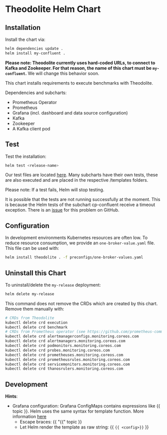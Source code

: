 # Theodolite Helm Chart

## Installation

Install the chart via:

```sh
helm dependencies update .
helm install my-confluent .
```

**Please note: Theodolite currently uses hard-coded URLs, to connect to Kafka and Zookeeper. For that reason, the name of this chart must be `my-confluent`.** We will change this behavior soon.

This chart installs requirements to execute benchmarks with Theodolite.

Dependencies and subcharts:

- Prometheus Operator
- Prometheus
- Grafana (incl. dashboard and data source configuration)
- Kafka
- Zookeeper
- A Kafka client pod

## Test

Test the installation:

```sh
helm test <release-name>
```

Our test files are located [here](templates/../../theodolite-chart/templates/tests). Many subcharts have their own tests, these are also executed and are placed in the respective /templates folders. 

Please note: If a test fails, Helm will stop testing.

It is possible that the tests are not running successfully at the moment. This is because the Helm tests of the subchart cp-confluent receive a timeout exception. There is an [issue](https://github.com/confluentinc/cp-helm-charts/issues/318) for this problem on GitHub.

## Configuration

In development environments Kubernetes resources are often low. To reduce resource consumption, we provide an `one-broker-value.yaml` file. This file can be used with:

```sh
helm install theodolite . -f preconfigs/one-broker-values.yaml
```

## Uninstall this Chart

To uninstall/delete the `my-release` deployment:

```sh
helm delete my-release
```

This command does not remove the CRDs which are created by this chart. Remove them manually with:

```sh
# CRDs from Theodolite
kubectl delete crd execution
kubectl delete crd benchmark
# CRDs from Prometheus operator (see https://github.com/prometheus-community/helm-charts/tree/main/charts/kube-prometheus-stack#uninstall-chart)
kubectl delete crd alertmanagerconfigs.monitoring.coreos.com
kubectl delete crd alertmanagers.monitoring.coreos.com
kubectl delete crd podmonitors.monitoring.coreos.com
kubectl delete crd probes.monitoring.coreos.com
kubectl delete crd prometheuses.monitoring.coreos.com
kubectl delete crd prometheusrules.monitoring.coreos.com
kubectl delete crd servicemonitors.monitoring.coreos.com
kubectl delete crd thanosrulers.monitoring.coreos.com
```

## Development

**Hints**:

- Grafana configuration: Grafana ConfigMaps contains expressions like {{ topic }}. Helm uses the same syntax for template function. More information [here](https://github.com/helm/helm/issues/2798)
  - Escape braces: {{ "{{" topic }}
  - Let Helm render the template as raw string: {{ `{{ <config>}}` }}
  